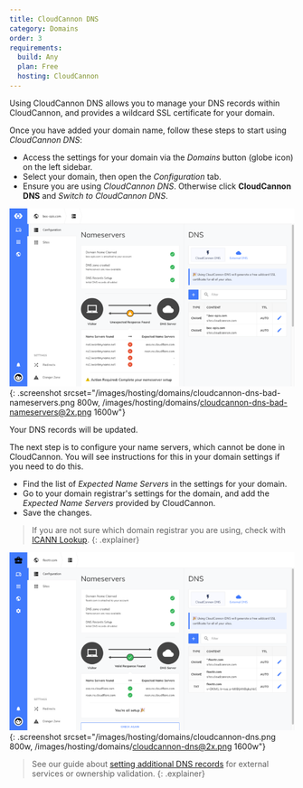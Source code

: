 ```yaml
---
title: CloudCannon DNS
category: Domains
order: 3
requirements:
  build: Any
  plan: Free
  hosting: CloudCannon
---
```

Using CloudCannon DNS allows you to manage your DNS records within CloudCannon, and provides a wildcard SSL certificate for your domain.

Once you have added your domain name, follow these steps to start using *CloudCannon DNS*:

* Access the settings for your domain via the *Domains* button (globe icon) on the left sidebar. 
* Select your domain, then open the *Configuration* tab.
* Ensure you are using *CloudCannon DNS*. Otherwise click **CloudCannon DNS** and *Switch to CloudCannon DNS*.

![Site Settings / Domain section with CloudCannon DNS](/images/hosting/domains/cloudcannon-dns-bad-nameservers.png){: .screenshot srcset="/images/hosting/domains/cloudcannon-dns-bad-nameservers.png 800w, /images/hosting/domains/cloudcannon-dns-bad-nameservers@2x.png 1600w"}

Your DNS records will be updated. 

The next step is to configure your name servers, which cannot be done in CloudCannon. You will see instructions for this in your domain settings if you need to do this.

* Find the list of *Expected Name Servers* in the settings for your domain.
* Go to your domain registrar's settings for the domain, and add the *Expected Name Servers* provided by CloudCannon.
* Save the changes.

> If you are not sure which domain registrar you are using, check with [ICANN Lookup](https://lookup.icann.org/lookup).
{: .explainer}

![Site Settings / Domain section with CloudCannon DNS](/images/hosting/domains/cloudcannon-dns.png){: .screenshot srcset="/images/hosting/domains/cloudcannon-dns.png 800w, /images/hosting/domains/cloudcannon-dns@2x.png 1600w"}

> See our guide about [setting additional DNS records](/hosting/domains/dns/) for external services or ownership validation.
{: .explainer}